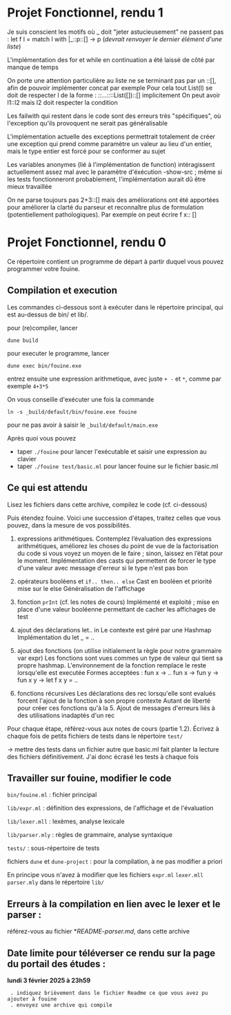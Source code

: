 # Projet Fonctionnel, rendu 1

Je suis conscient les motifs où _ doit "jeter astucieusement" ne passent pas :
let f l = match l with |_::p::[] -> p (*devrait renvoyer le dernier élément d'une liste*)

L'implémentation des for et while en continuation a été laissé de côté par manque de temps

On porte une attention particulière au liste ne se terminant pas par un ::[], afin de pouvoir implémenter concat par exemple
Pour cela tout List(l) se doit de respecter l de la forme : _::...::_::List([])::[] implicitement
On peut avoir l1::l2 mais l2 doit respecter la condition

Les failwith qui restent dans le code sont des erreurs très "spécifiques", où l'exception qu'ils provoquent ne serait pas généralisable

L'implémentation actuelle des exceptions permettrait totalement de créer une exception qui prend comme paramètre un valeur au lieu d'un entier, mais le type entier est forcé pour se conformer au sujet

Les variables anonymes (lié à l'implémentation de function) intéragissent actuellement assez mal avec le paramètre d'éxécution -show-src ; même si les tests fonctionneront probablement, l'implémentation aurait dû être mieux travaillée

On ne parse toujours pas 2+3::[] mais des améliorations ont été apportées pour améliorer la clarté du parseur et reconnaître plus de formulation (potentiellement pathologiques). Par exemple on peut écrire f x:: []


# Projet Fonctionnel, rendu 0

Ce répertoire contient un programme de départ à partir duquel vous pouvez programmer votre fouine.

## Compilation et execution

Les commandes ci-dessous sont à exécuter dans le répertoire principal, qui est au-dessus de bin/ et lib/.

pour (re)compiler, lancer
```
dune build
```

pour executer le programme, lancer
```
dune exec bin/fouine.exe
```

entrez ensuite une expression arithmetique, avec juste `+ -` et `*`, comme par exemple `4+3*5`



On vous conseille d'exécuter une fois la commande
```
ln -s _build/default/bin/fouine.exe fouine
```
pour ne pas avoir à saisir le `_build/default/main.exe`

Après quoi vous pouvez
- taper `./fouine` pour lancer l'exécutable et saisir une expression au clavier
- taper `./fouine test/basic.ml` pour lancer fouine sur le fichier basic.ml

## Ce qui est attendu

Lisez les fichiers dans cette archive, compilez le code (cf. ci-dessous)

Puis étendez fouine. Voici une succession d'étapes, traitez celles que vous pouvez, dans la mesure de vos possibilités.  

1. expressions arithmétiques. 
Contemplez l’évaluation des expressions arithmétiques, améliorez les choses du point de vue de la factorisation du code si vous voyez un moyen de le faire ; sinon, laissez en l’état pour le moment.
Implémentation des casts qui permettent de forcer le type d'une valeur avec message d'erreur si le type n'est pas bon
2. opérateurs booléens et `if.. then.. else`
Cast en booléen et priorité mise sur le else
Généralisation de l'affichage
3. fonction `prInt` (cf. les notes de cours)
Implémenté et exploité ; mise en place d'une valeur booléenne permettant de cacher les affichages de test
4. ajout des déclarations let.. in
Le contexte est géré par une Hashmap
Implémentation du let _ = ..

5. ajout des fonctions
(on utilise initialement la règle pour notre grammaire var expr)
Les fonctions sont vues commes un type de valeur qui tient sa propre hashmap. L'environnement de la fonction remplace le reste lorsqu'elle est executée
Formes acceptées :
fun x -> ..
fun x -> fun y ->
fun x y ->
let f x y = ..
6. fonctions récursives
Les déclarations des rec lorsqu'elle sont evalués forcent l'ajout de la fonction à son propre contexte
Autant de liberté pour créer ces fonctions qu'à la 5.
Ajout de messages d'erreurs liés à des utilisations inadaptés d'un rec

Pour chaque étape, référez-vous aux notes de cours (partie 1.2). 
Écrivez à chaque fois de petits fichiers de tests dans le répertoire `test/`

-> mettre des tests dans un fichier autre que basic.ml fait planter la lecture des fichiers définitivement. J'ai donc écrasé les tests à chaque fois

## Travailler sur fouine, modifier le code

`bin/fouine.ml` : fichier principal

`lib/expr.ml` : définition des expressions, de l'affichage et de l'évaluation

`lib/lexer.mll` : lexèmes, analyse lexicale

`lib/parser.mly` : règles de grammaire, analyse syntaxique

`tests/` : sous-répertoire de tests

fichiers `dune` et `dune-project` : pour la compilation, à ne pas modifier a priori

En principe vous n'avez à modifier que les fichiers
  `expr.ml`    `lexer.mll`    `parser.mly`
dans le répertoire `lib/`

## Erreurs à la compilation en lien avec le lexer et le parser :
   référez-vous au fichier **README-parser.md*, dans cette archive

## Date limite pour téléverser ce rendu sur la page du portail des études :

   **lundi 3 février 2025 à 23h59**

     . indiquez brièvement dans le fichier Readme ce que vous avez pu ajouter à fouine
     . envoyez une archive qui compile


